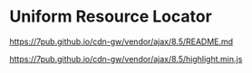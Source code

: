 # Uniform Resource Locator

https://7pub.github.io/cdn-gw/vendor/ajax/8.5/README.md

https://7pub.github.io/cdn-gw/vendor/ajax/8.5/highlight.min.js
